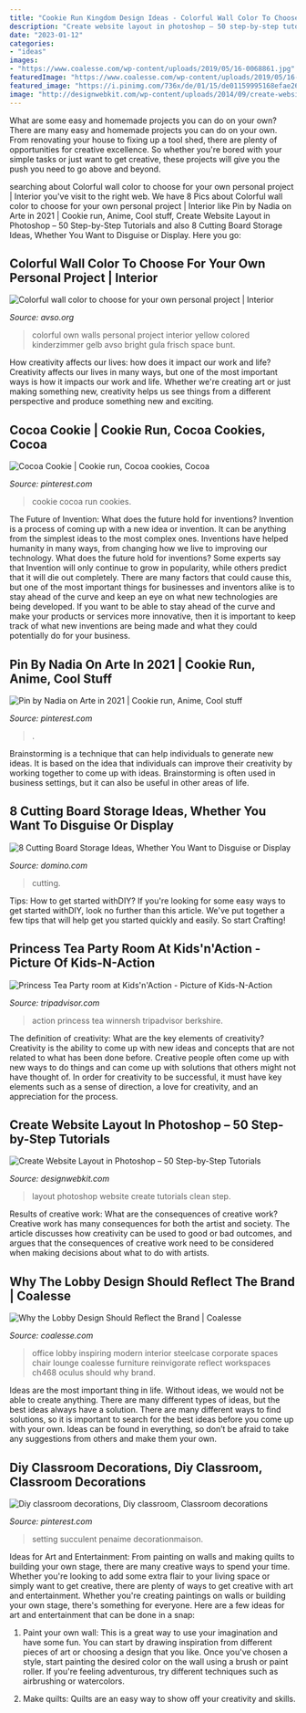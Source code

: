 ```yaml
---
title: "Cookie Run Kingdom Design Ideas - Colorful Wall Color To Choose For Your Own Personal Project"
description: "Create website layout in photoshop – 50 step-by-step tutorials"
date: "2023-01-12"
categories:
- "ideas"
images:
- "https://www.coalesse.com/wp-content/uploads/2019/05/16-0068861.jpg"
featuredImage: "https://www.coalesse.com/wp-content/uploads/2019/05/16-0068861.jpg"
featured_image: "https://i.pinimg.com/736x/de/01/15/de01159995168efae26edc1950d62250.jpg"
image: "http://designwebkit.com/wp-content/uploads/2014/09/create-website-layout-photoshop-tutorials-49.jpg"
---
```



What are some easy and homemade projects you can do on your own?
There are many easy and homemade projects you can do on your own. From renovating your house to fixing up a tool shed, there are plenty of opportunities for creative excellence. So whether you're bored with your simple tasks or just want to get creative, these projects will give you the push you need to go above and beyond.

	

		
searching about Colorful wall color to choose for your own personal project | Interior you've visit to the right web. We have 8 Pics about Colorful wall color to choose for your own personal project | Interior like Pin by Nadia on Arte in 2021 | Cookie run, Anime, Cool stuff, Create Website Layout in Photoshop – 50 Step-by-Step Tutorials and also 8 Cutting Board Storage Ideas, Whether You Want to Disguise or Display. Here you go:
		
    
## Colorful Wall Color To Choose For Your Own Personal Project | Interior

<img loading=lazy src="http://www.avso.org/wp-content/uploads/2014/11/colorful-wall-color-to-choose-for-your-own-personal-project-1415709451.jpg" onerror="this.onerror=null;this.src='https://tse2.mm.bing.net/th?id=OIP.7K7XCALPF_9w2Ud2F7jVWAHaLI&amp;pid=15.1';" alt="Colorful wall color to choose for your own personal project | Interior">

_Source: avso.org_

>colorful own walls personal project interior yellow colored kinderzimmer gelb avso bright gula frisch space bunt. 

	

How creativity affects our lives: how does it impact our work and life?
Creativity affects our lives in many ways, but one of the most important ways is how it impacts our work and life. Whether we're creating art or just making something new, creativity helps us see things from a different perspective and produce something new and exciting.

    
## Cocoa Cookie | Cookie Run, Cocoa Cookies, Cocoa

<img loading=lazy src="https://i.pinimg.com/736x/73/f9/fe/73f9fe4fc1000fcd8bcebb3327e3d2ca--cocoa-cookie.jpg" onerror="this.onerror=null;this.src='https://tse3.mm.bing.net/th?id=OIP.sTiAihmTEGy_Plvq0zGBewEsC7&amp;pid=15.1';" alt="Cocoa Cookie | Cookie run, Cocoa cookies, Cocoa">

_Source: pinterest.com_

>cookie cocoa run cookies. 

	

The Future of Invention: What does the future hold for inventions?
Invention is a process of coming up with a new idea or invention. It can be anything from the simplest ideas to the most complex ones. Inventions have helped humanity in many ways, from changing how we live to improving our technology. What does the future hold for inventions? Some experts say that Invention will only continue to grow in popularity, while others predict that it will die out completely. There are many factors that could cause this, but one of the most important things for businesses and inventors alike is to stay ahead of the curve and keep an eye on what new technologies are being developed. If you want to be able to stay ahead of the curve and make your products or services more innovative, then it is important to keep track of what new inventions are being made and what they could potentially do for your business.

    
## Pin By Nadia On Arte In 2021 | Cookie Run, Anime, Cool Stuff

<img loading=lazy src="https://i.pinimg.com/736x/d4/b8/f8/d4b8f8476b89346f37583ef4239eaf7b.jpg" onerror="this.onerror=null;this.src='https://tse4.mm.bing.net/th?id=OIP.OVFBYdrX5BBXQEtXcnrKfwHaFZ&amp;pid=15.1';" alt="Pin by Nadia on Arte in 2021 | Cookie run, Anime, Cool stuff">

_Source: pinterest.com_

>. 

	

Brainstorming is a technique that can help individuals to generate new ideas. It is based on the idea that individuals can improve their creativity by working together to come up with ideas. Brainstorming is often used in business settings, but it can also be useful in other areas of life.

    
## 8 Cutting Board Storage Ideas, Whether You Want To Disguise Or Display

<img loading=lazy src="https://img2.domino.com/dom/image/upload/w_auto,q_auto:best,c_limit/i/Cutting-Board-Storage-Domino-07.jpg" onerror="this.onerror=null;this.src='https://tse1.mm.bing.net/th?id=OIP.II4PAG9hmcZ86QPMpZgiawHaJ4&amp;pid=15.1';" alt="8 Cutting Board Storage Ideas, Whether You Want to Disguise or Display">

_Source: domino.com_

>cutting. 

	

Tips: How to get started withDIY?
If you're looking for some easy ways to get started withDIY, look no further than this article. We've put together a few tips that will help get you started quickly and easily. So start Crafting!

    
## Princess Tea Party Room At Kids&#039;n&#039;Action - Picture Of Kids-N-Action

<img loading=lazy src="https://media-cdn.tripadvisor.com/media/photo-s/05/a3/bf/23/kids-n-action.jpg" onerror="this.onerror=null;this.src='https://tse2.mm.bing.net/th?id=OIP.0YhvjAIyGfDv6WIwTtWfJQHaE5&amp;pid=15.1';" alt="Princess Tea Party room at Kids&#039;n&#039;Action - Picture of Kids-N-Action">

_Source: tripadvisor.com_

>action princess tea winnersh tripadvisor berkshire. 

	

The definition of creativity: What are the key elements of creativity?
Creativity is the ability to come up with new ideas and concepts that are not related to what has been done before. Creative people often come up with new ways to do things and can come up with solutions that others might not have thought of. In order for creativity to be successful, it must have key elements such as a sense of direction, a love for creativity, and an appreciation for the process.

    
## Create Website Layout In Photoshop – 50 Step-by-Step Tutorials

<img loading=lazy src="http://designwebkit.com/wp-content/uploads/2014/09/create-website-layout-photoshop-tutorials-49.jpg" onerror="this.onerror=null;this.src='https://tse1.mm.bing.net/th?id=OIP.lFXhk1uJ_7HvnsRoImLhZAHaKY&amp;pid=15.1';" alt="Create Website Layout in Photoshop – 50 Step-by-Step Tutorials">

_Source: designwebkit.com_

>layout photoshop website create tutorials clean step. 

	

Results of creative work: What are the consequences of creative work?
Creative work has many consequences for both the artist and society. The article discusses how creativity can be used to good or bad outcomes, and argues that the consequences of creative work need to be considered when making decisions about what to do with artists.

    
## Why The Lobby Design Should Reflect The Brand | Coalesse

<img loading=lazy src="https://www.coalesse.com/wp-content/uploads/2019/05/16-0068861.jpg" onerror="this.onerror=null;this.src='https://tse1.mm.bing.net/th?id=OIP.Lc7Q96SPxWG1_7V0x3K_OwHaEK&amp;pid=15.1';" alt="Why the Lobby Design Should Reflect the Brand | Coalesse">

_Source: coalesse.com_

>office lobby inspiring modern interior steelcase corporate spaces chair lounge coalesse furniture reinvigorate reflect workspaces ch468 oculus should why brand. 

	

Ideas are the most important thing in life. Without ideas, we would not be able to create anything. There are many different types of ideas, but the best ideas always have a solution. There are many different ways to find solutions, so it is important to search for the best ideas before you come up with your own. Ideas can be found in everything, so don’t be afraid to take any suggestions from others and make them your own.

    
## Diy Classroom Decorations, Diy Classroom, Classroom Decorations

<img loading=lazy src="https://i.pinimg.com/736x/de/01/15/de01159995168efae26edc1950d62250.jpg" onerror="this.onerror=null;this.src='https://tse3.mm.bing.net/th?id=OIP.egw9llzRZqYXX6dnga65pQHaMj&amp;pid=15.1';" alt="Diy classroom decorations, Diy classroom, Classroom decorations">

_Source: pinterest.com_

>setting succulent penaime decorationmaison. 

	

Ideas for Art and Entertainment: From painting on walls and making quilts to building your own stage, there are many creative ways to spend your time.
Whether you're looking to add some extra flair to your living space or simply want to get creative, there are plenty of ways to get creative with art and entertainment. Whether you're creating paintings on walls or building your own stage, there's something for everyone. Here are a few ideas for art and entertainment that can be done in a snap:
1. Paint your own wall: This is a great way to use your imagination and have some fun. You can start by drawing inspiration from different pieces of art or choosing a design that you like. Once you've chosen a style, start painting the desired color on the wall using a brush or paint roller. If you're feeling adventurous, try different techniques such as airbrushing or watercolors.

2. Make quilts: Quilts are an easy way to show off your creativity and skills.

